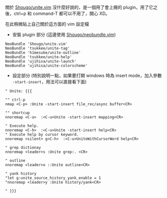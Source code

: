 <!--
.. link: 
.. description: 
.. tags: all, software, note
.. date: 2013/10/10 22:23:44
.. title: Vim plugin: Unite.vim
.. slug: 20131010_vim-plugin-unite-vim
-->

關於 [Shougo/unite.vim](https://github.com/Shougo/unite.vim) 沒什麼好說的，是一個用了會上癮的 plugin，用了它之後，ctrl+p 和 command-T 都可以不用了，開心 XD。

在此稍微貼上自己關於這方面的 vim 設定檔

* 安裝 plugin 部分 (這邊使用 [Shougo/neobundle.vim](https://github.com/Shougo/neobundle.vim))

```vim
NeoBundle 'Shougo/unite.vim'
NeoBundle 'tsukkee/unite-tag'
NeoBundle 'h1mesuke/unite-outline'
NeoBundle 'tsukkee/unite-help'
NeoBundle 'ujihisa/unite-launch'
NeoBundle 'ujihisa/unite-colorscheme'
```

* 設定部分 (特別說明一點，如果要打開 windows 時為 insert mode，加入參數 `-start-insert`，用法可以直接看下面)

```vim
" Unite: {{{

"" ctrl-p
nmap <C-p> :Unite -start-insert file_rec/async buffer<CR>

"" shortcup
nnoremap <C-u>  :<C-u>Unite -start-insert mapping<CR>

" Execute help.
nnoremap <C-h>  :<C-u>Unite -start-insert help<CR>
" Execute help by cursor keyword.
nnoremap <silent> g<C-h>  :<C-u>UniteWithCursorWord help<CR>

" grep dictionay
nnoremap <leader>s :Unite grep:. <CR>

" outline
nnoremap <leader>o ::Unite outline<CR>

" yank history
"let g:unite_source_history_yank_enable = 1
"nnoremap <leader>y :Unite history/yank<CR>

" }}}
```
